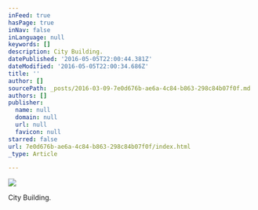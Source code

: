 ```yaml
---
inFeed: true
hasPage: true
inNav: false
inLanguage: null
keywords: []
description: City Building.
datePublished: '2016-05-05T22:00:44.381Z'
dateModified: '2016-05-05T22:00:34.686Z'
title: ''
author: []
sourcePath: _posts/2016-03-09-7e0d676b-ae6a-4c84-b863-298c84b07f0f.md
authors: []
publisher:
  name: null
  domain: null
  url: null
  favicon: null
starred: false
url: 7e0d676b-ae6a-4c84-b863-298c84b07f0f/index.html
_type: Article

---
```

![](https://the-grid-user-content.s3-us-west-2.amazonaws.com/beb58d50-c293-4aac-a777-997ed5177c35.jpg)

City Building.